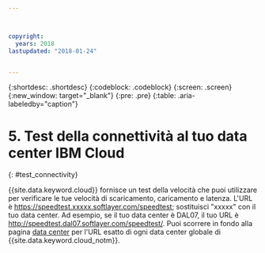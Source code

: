 ```yaml
---



copyright:
  years: 2018
lastupdated: "2018-01-24"


---
```


{:shortdesc: .shortdesc}
{:codeblock: .codeblock}
{:screen: .screen}
{:new_window: target="_blank"}
{:pre: .pre}
{:table: .aria-labeledby="caption"}

# 5. Test della connettività al tuo data center IBM Cloud
{: #test_connectivity}

{{site.data.keyword.cloud}} fornisce un test della velocità che puoi utilizzare per verificare le tue velocità di scaricamento, caricamento e latenza. L'URL è https://speedtest.xxxxx.softlayer.com/speedtest; sostituisci "xxxxx" con il tuo data center. Ad esempio, se il tuo data center è DAL07, il tuo URL è http://speedtest.dal07.softlayer.com/speedtest/. Puoi scorrere in fondo alla pagina [data center](https://www.ibm.com/cloud-computing/bluemix/data-centers) per l'URL esatto di ogni data center globale di {{site.data.keyword.cloud_notm}}.
